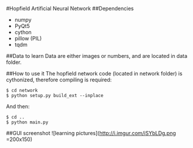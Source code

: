 #Hopfield Artificial Neural Network
##Dependencies
* numpy
* PyQt5
* cython
* pillow (PIL)
* tqdm

##Data to learn
Data are either images or numbers, and are located in data folder. 

##How to use it
The hopfield network code (located in network folder) is cythonized, therefore compiling is required:
    
    $ cd network
    $ python setup.py build_ext --inplace

And then: 

    $ cd .. 
    $ python main.py

##GUI screenshot
![learning pictures](http://i.imgur.com/iSYbLDg.png =200x150)



